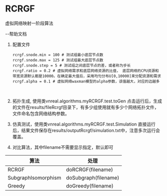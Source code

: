 # RCRGF
虚拟网络映射一阶段算法

--帮助文档
1. 配置文件

   ```properties
   rcrgf.snode.min = 100 # 测试组最小底层节点数
   rcrgf.snode.max = 125 # 测试组最大底层节点数
   rcrgf.snode.step = 5 # 测试组之间底层节点的差，或者称为步长
   rcrgf.ratio = 0.2 # 虚拟网络需求和底层网络资源的比值， 底层网络的CPU资源和带宽资源默认都是10000。在确定最大值后，采用均匀分布U[0,10000]来分配资源和需求
   rcrgf.alpha = 0.1 # 虚拟网络waxman模型的alpha参数，该值越大，对应的边越多
   ```

   ​

2. 拓扑生成, 使用类vnreal.algorithms.myRCRGF.test.toGen
  点击运行后，生成的文件在results/fileRcrgf目录下，有多少组使用就有多少个网络拓扑文件，文件命名包含网络结构参数。

3. 仿真测试，使用类vnreal.algorithms.myRCRGF.test.Simulation
  直接运行后，结果文件保存在results/outputRcrgf/simulation.txt中，注意多次运行会覆盖。

4. 对比算法，其中filename不需要显示指定，默认即可

| 算法                  | 处理                   |
| ------------------- | -------------------- |
| RCRGF               | doRCRGF(filename)    |
| SubgraphIsomorphism | doSubgraph(filename) |
| Greedy              | doGreedy(filename)   |